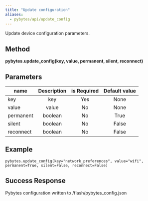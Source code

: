 ```yaml
---
title: "Update configuration"
aliases:
  - pybytes/api/update_config
---
```


  Update device configuration parameters.

**Method**
----
**pybytes.update_config(key, value, permanent, silent, reconnect)**

**Parameters**
----
| name  | Description   | is Required    | Default value
| ------------- |:-------------:|:-------------:|:-------------:|
| key   | key  | Yes   | None |
| value   | value  | No   | None |
| permanent   | boolean  | No   | True |
| silent   | boolean  | No   | False |
| reconnect   | boolean  | No   | False |

**Example**
----
`pybytes.update_config(key="network_preferences", value="wifi", permanent=True, silent=False, reconnect=False)`

**Success Response**
----

Pybytes configuration written to /flash/pybytes_config.json
